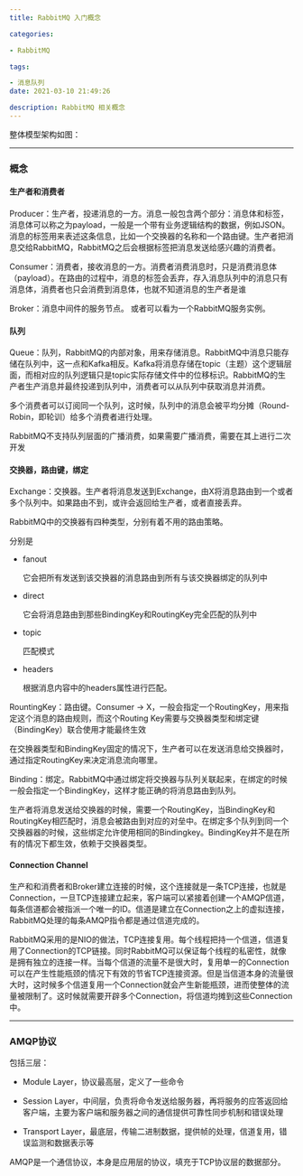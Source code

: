 ```yaml
---
title: RabbitMQ 入门概念

categories: 

- RabbitMQ

tags: 

- 消息队列
date: 2021-03-10 21:49:26

description: RabbitMQ 相关概念
---
```


整体模型架构如图：

___

### 概念

#### 生产者和消费者

Producer：生产者，投递消息的一方。消息一般包含两个部分：消息体和标签，消息体可以称之为payload，一般是一个带有业务逻辑结构的数据，例如JSON。消息的标签用来表述这条信息，比如一个交换器的名称和一个路由键。生产者把消息交给RabbitMQ，RabbitMQ之后会根据标签把消息发送给感兴趣的消费者。

Consumer：消费者，接收消息的一方。消费者消费消息时，只是消费消息体（payload）。在路由的过程中，消息的标签会丢弃，存入消息队列中的消息只有消息体，消费者也只会消费到消息体，也就不知道消息的生产者是谁

Broker：消息中间件的服务节点。 或者可以看为一个RabbitMQ服务实例。

#### 队列

Queue：队列，RabbitMQ的内部对象，用来存储消息。RabbitMQ中消息只能存储在队列中，这一点和Kafka相反。Kafka将消息存储在topic（主题）这个逻辑层面，而相对应的队列逻辑只是topic实际存储文件中的位移标识。RabbitMQ的生产者生产消息并最终投递到队列中，消费者可以从队列中获取消息并消费。

多个消费者可以订阅同一个队列，这时候，队列中的消息会被平均分摊（Round-Robin，即轮训）给多个消费者进行处理。

RabbitMQ不支持队列层面的广播消费，如果需要广播消费，需要在其上进行二次开发

#### 交换器，路由键，绑定

Exchange：交换器。生产者将消息发送到Exchange，由X将消息路由到一个或者多个队列中。如果路由不到，或许会返回给生产者，或者直接丢弃。

RabbitMQ中的交换器有四种类型，分别有着不用的路由策略。

分别是

  - fanout 

    它会把所有发送到该交换器的消息路由到所有与该交换器绑定的队列中

  - direct

    它会将消息路由到那些BindingKey和RoutingKey完全匹配的队列中

  - topic

    匹配模式

  - headers

    根据消息内容中的headers属性进行匹配。


RountingKey：路由键。Consumer -> X，一般会指定一个RoutingKey，用来指定这个消息的路由规则，而这个Routing Key需要与交换器类型和绑定键（BindingKey）联合使用才能最终生效

在交换器类型和BindingKey固定的情况下，生产者可以在发送消息给交换器时，通过指定RoutingKey来决定消息流向哪里。

Binding：绑定。RabbitMQ中通过绑定将交换器与队列关联起来，在绑定的时候一般会指定一个BindingKey，这样才能正确的将消息路由到队列。

生产者将消息发送给交换器的时候，需要一个RoutingKey，当BindingKey和RoutingKey相匹配时，消息会被路由到对应的对垒中。在绑定多个队列到同一个交换器器的时候，这些绑定允许使用相同的Bindingkey。BindingKey并不是在所有的情况下都生效，依赖于交换器类型。

#### Connection  Channel

生产和和消费者和Broker建立连接的时候，这个连接就是一条TCP连接，也就是Connection，一旦TCP连接建立起来，客户端可以紧接着创建一个AMQP信道，每条信道都会被指派一个唯一的ID。信道是建立在Connection之上的虚拟连接，RabbitMQ处理的每条AMQP指令都是通过信道完成的。

RabbitMQ采用的是NIO的做法，TCP连接复用。每个线程把持一个信道，信道复用了Connection的TCP链接。同时RabbitMQ可以保证每个线程的私密性，就像是拥有独立的连接一样。当每个信道的流量不是很大时，复用单一的Connection可以在产生性能瓶颈的情况下有效的节省TCP连接资源。但是当信道本身的流量很大时，这时候多个信道复用一个Connection就会产生新能瓶颈，进而使整体的流量被限制了。这时候就需要开辟多个Connection，将信道均摊到这些Connection中。

____


### AMQP协议

包括三层：

- Module Layer，协议最高层，定义了一些命令

- Session Layer，中间层，负责将命令发送给服务器，再将服务的应答返回给客户端，主要为客户端和服务器之间的通信提供可靠性同步机制和错误处理

- Transport Layer，最底层，传输二进制数据，提供帧的处理，信道复用，错误监测和数据表示等

AMQP是一个通信协议，本身是应用层的协议，填充于TCP协议层的数据部分。